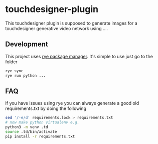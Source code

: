 # touchdesigner-plugin

This touchdesigner plugin is supposed to generate images for a touchdesigner generative video network using ....


## Development

This project uses [rye package manager](https://rye-up.com/). It's simple to use just go to the folder

```bash
rye sync
rye run python ...
```


## FAQ

If you have issues using rye you can always generate a good old requirements.txt by doing the following
```bash
sed '/-e/d' requirements.lock > requirements.txt
# now make python virtualenv e.g.
python3 -m venv .td
source .td/bin/activate
pip install -r requirements.txt
```
